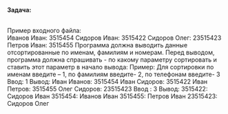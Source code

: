 **Задача:**

<br/>Пример входного файла:<br/>
Иванов Иван: 3515454
Сидоров Иван: 3515422
Сидоров Олег: 23515423
Петров Иван: 3515455
Программа должна выводить данные отсортированные по именам, фамилиям и номерам. Перед выводом, программа должна спрашивать - по какому параметру сортировать и ставить этот параметр в начало вывода:
Пример:
Для сортировки по именам введите – 1, по фамилиям введите- 2, по телефонам введите- 3
Ввод: 1
Вывод:
Иван Иванов: 3515454
Иван Сидоров: 3515422
Иван Петров: 3515455
Олег Сидоров: 23515423
Ввод : 3
Вывод:
3515422: Сидоров Иван
3515454: Иванов Иван
3515455: Петров Иван
23515423: Сидоров Олег
